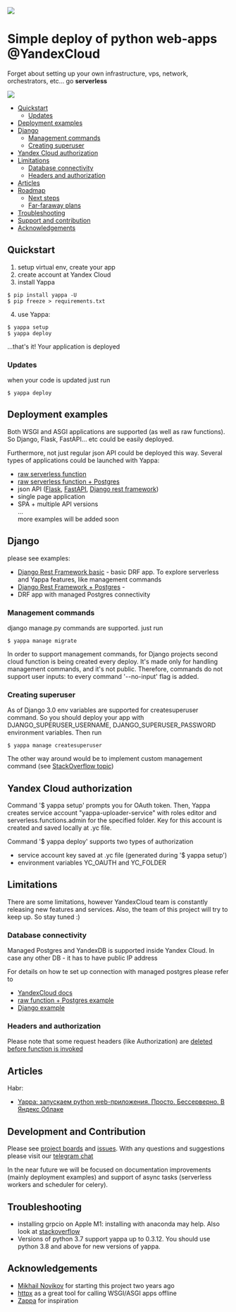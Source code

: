 ![](https://raw.githubusercontent.com/turokg/yappa/master/docs/logo.png)

# Simple deploy of python web-apps @YandexCloud
Forget about setting up your own infrastructure, vps, network, orchestrators, etc... go **serverless**

![](https://raw.githubusercontent.com/turokg/yappa/master/docs/demo.gif)

* [Quickstart](#quickstart)
    * [Updates](#updates)
* [Deployment examples](#deployment-examples)
* [Django](#django)
    * [Management commands](#management-commands)
    * [Creating superuser](#creating-superuser)
* [Yandex Cloud authorization](#yandex-cloud-authorization)
* [Limitations](#limitations)
    * [Database connectivity](#database-connectivity)
    * [Headers and authorization](#headers-and-authorization)
* [Articles](#articles)
* [Roadmap](#roadmap)
    * [Next steps](#next-steps)
    * [Far-faraway plans](#far-faraway-plans)
* [Troubleshooting](#troubleshooting)
* [Support and contribution](#support-and-contribution)
* [Acknowledgements](#acknowledgements)

## Quickstart

1. setup virtual env, create your app
2. create account at Yandex Cloud
3. install Yappa

```shell
$ pip install yappa -U
$ pip freeze > requirements.txt
 ```

4. use Yappa:

```shell
$ yappa setup
$ yappa deploy
 ```

...that's it! Your application is deployed

### Updates

when your code is updated just run

```shell
$ yappa deploy
 ```

## Deployment examples

Both WSGI and ASGI applications are supported (as well as raw functions). So Django, Flask, FastAPI... etc could be
easily deployed.

Furthermore, not just regular json API could be deployed this way. Several types of applications could be launched with
Yappa:

- [raw serverless function](https://github.com/turokg/yappa/tree/master/examples/raw_function)
- [raw serverless function + Postgres](https://github.com/turokg/yappa/tree/master/examples/raw_function_postgres)
- json API ([Flask](https://github.com/turokg/yappa/tree/master/examples/flask),
  [FastAPI](https://github.com/turokg/yappa/tree/master/examples/fast_api),
  [Django rest framework](https://github.com/turokg/yappa/tree/master/examples/django/1_drf_base_managed_postges))
- single page application
- SPA + multiple API versions  
  ...   
  more examples will be added soon

## Django

please see examples:
- [Django Rest Framework basic](https://github.com/turokg/yappa/tree/master/examples/django/1_drf_base_managed_postges) - basic DRF app. To explore serverless and Yappa features, like management commands
- [Django Rest Framework + Postgres](https://github.com/turokg/yappa/tree/master/examples/django/1_drf_base_managed_postges) - 
- DRF app with managed Postgres connectivity

### Management commands

django manage.py commands are supported. just run

```shell
$ yappa manage migrate
```

In order to support management commands, for Django projects second cloud function is being created every deploy. It's
made only for handling management commands, and it's not public. Therefore, commands do not support user inputs: to
every command '--no-input' flag is added.

### Creating superuser

As of Django 3.0 env variables are supported for createsuperuser command. So you should deploy your app with
DJANGO_SUPERUSER_USERNAME, DJANGO_SUPERUSER_PASSWORD environment variables. Then run

```shell
$ yappa manage createsuperuser
```

The other way around would be to implement custom management command (see
[StackOverflow topic](https://stackoverflow.com/questions/6244382/how-to-automate-createsuperuser-on-django))

## Yandex Cloud authorization

Command '$ yappa setup' prompts you for OAuth token. Then, Yappa creates 
service account "yappa-uploader-service" with
roles editor and serverless.functions.admin for the specified folder.
Key for this account is created and saved locally at .yc file.

Command '$ yappa deploy' supports two types of authorization

- service account key saved at .yc file (generated during '$ yappa setup')
- environment variables YC_OAUTH and YC_FOLDER

## Limitations

There are some limitations, however YandexCloud team is constantly 
releasing new features and services. Also, the team
of this project will try to keep up. So stay tuned :)

### Database connectivity

Managed Postgres and YandexDB is supported inside Yandex Cloud. 
In case any other DB - it has to have public IP address

For details on how te set up connection with managed postgres 
please refer to

- [YandexCloud docs](https://cloud.yandex.ru/docs/functions/operations/database-connection)
- [raw function + Postgres example](https://github.com/turokg/yappa/tree/master/examples/raw_function_postgres)
- [Django example](https://github.com/turokg/yappa/tree/master/examples/django/drf_base)

### Headers and authorization

Please note that some request headers (like Authorization) are
[deleted before function is invoked](https://cloud.yandex.ru/docs/functions/concepts/function-invoke)

## Articles
Habr:
- [Yappa: запускаем python web-приложения. Просто. Бессерверно. В Яндекс Облаке]( https://habr.com/ru/post/569674/ )

## Development and Contribution

Please see [project boards](https://github.com/turokg/yappa/projects)
and [issues](https://github.com/turokg/yappa/issues). With any questions and suggestions please visit
our  [telegram chat](https://t.me/yappa_chat)

In the near future we will be focused on documentation improvements (mainly deployment examples) and support of async
tasks (serverless workers and scheduler for celery).

## Troubleshooting

- installing grpcio on Apple M1: installing with anaconda may help. Also look
  at [stackoverflow](https://stackoverflow.com/questions/66640705/how-can-i-install-grpcio-on-an-apple-m1-silicon-laptop)
- Versions of python 3.7 support yappa up to 0.3.12. You should use python 3.8 and above for new versions of yappa.

## Acknowledgements

- [Mikhail Novikov](https://github.com/kurtgn) for starting this project two years ago
- [httpx](https://github.com/encode/httpx) as a great tool for calling WSGI/ASGI apps offline
- [Zappa](https://github.com/Miserlou/Zappa) for inspiration  
